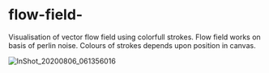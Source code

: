 # flow-field-
Visualisation of vector flow field using colorfull strokes. Flow field works on basis of perlin noise. Colours of strokes depends upon position in canvas.

![InShot_20200806_061356016](https://user-images.githubusercontent.com/53117129/89480512-2c441a80-d7b3-11ea-8790-64de8b8b6ca2.gif)
